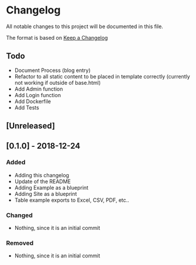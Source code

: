 # Changelog
All notable changes to this project will be documented in this file.

The format is based on [Keep a Changelog](https://keepachangelog.com/en/1.0.0/) 

## Todo
- Document Process (blog entry)
- Refactor to all static content to be placed in template correctly (currently not working if outside of base.html)
- Add Admin function
- Add Login function
- Add Dockerfile
- Add Tests

## [Unreleased]

## [0.1.0] - 2018-12-24
### Added
- Adding this changelog
- Update of the README
- Adding Example as a blueprint
- Adding Site as a blueprint
- Table example exports to Excel, CSV, PDF, etc..


### Changed
- Nothing, since it is an initial commit

### Removed
- Nothing, since it is an initial commit
